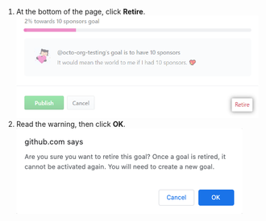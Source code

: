 1. At the bottom of the page, click **Retire**. ![The Retire button](/assets/images/help/sponsors/retire-goal-button.png)
2. Read the warning, then click **OK**. ![Warning about retiring a goal](/assets/images/help/sponsors/confirm-retire-goal.png)
